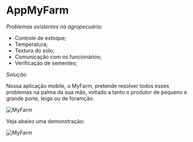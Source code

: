 # AppMyFarm

*Problemas existentes na agropecuária:*
- Controle de estoque;
- Temperatura;
- Textura do solo;
- Comunicação com os funcionários;
- Verificação de sementes;

*Solução*

Nossa aplicação mobile, o MyFarm, pretende resolver todos esses problemas na palma da sua mão, voltado a tanto o produtor de pequeno e grande porte, leigo ou de foramção.

![MyFarm](https://lh3.googleusercontent.com/-UM17RYHiEpw/Wu8payiqQ8I/AAAAAAAACpM/m1-cXWI6QfcUbAvO2IvKc95sAQCSwvMTwCJoC/w530-h438-n-rw/MyFarm.png)

Veja abaixo uma demonstração:

![MyFarm](MyFarm.png)
